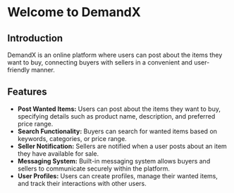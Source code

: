 # Welcome to DemandX

## Introduction
DemandX is an online platform where users can post about the items they want to buy, connecting buyers with sellers in a convenient and user-friendly manner.

## Features
- **Post Wanted Items:** Users can post about the items they want to buy, specifying details such as product name, description, and preferred price range.
- **Search Functionality:** Buyers can search for wanted items based on keywords, categories, or price range.
- **Seller Notification:** Sellers are notified when a user posts about an item they have available for sale.
- **Messaging System:** Built-in messaging system allows buyers and sellers to communicate securely within the platform.
- **User Profiles:** Users can create profiles, manage their wanted items, and track their interactions with other users.

